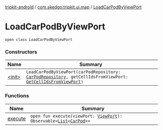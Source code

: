 [tripkit-android](../../index.md) / [com.skedgo.tripkit.ui.map](../index.md) / [LoadCarPodByViewPort](./index.md)

# LoadCarPodByViewPort

`open class LoadCarPodByViewPort`

### Constructors

| Name | Summary |
|---|---|
| [&lt;init&gt;](-init-.md) | `LoadCarPodByViewPort(carPodRepository: `[`CarPodRepository`](../../com.skedgo.tripkit.data.database.locations.carpods/-car-pod-repository/index.md)`, getCellIdsFromViewPort: `[`GetCellIdsFromViewPort`](../../com.skedgo.tripkit.ui.map.home/-get-cell-ids-from-view-port/index.md)`)` |

### Functions

| Name | Summary |
|---|---|
| [execute](execute.md) | `open fun execute(viewPort: `[`ViewPort`](../../com.skedgo.tripkit.ui.map.home/-view-port/index.md)`): Observable<`[`List`](https://kotlinlang.org/api/latest/jvm/stdlib/kotlin.collections/-list/index.html)`<`[`CarPod`](../../skedgo.tripkit.locations/-car-pod/index.md)`>>` |

